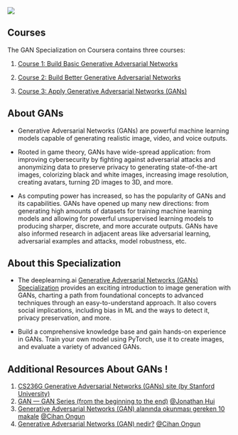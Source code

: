 ![](https://user-images.githubusercontent.com/95493251/203358131-7a369eb8-0642-4b9d-9d74-f0d054d67f81.png)

## Courses

The GAN Specialization on Coursera contains three courses:

1. [Course 1: Build Basic Generative Adversarial Networks](https://www.coursera.org/learn/build-basic-generative-adversarial-networks-gans)

2. [Course 2: Build Better Generative Adversarial Networks](https://www.coursera.org/learn/build-better-generative-adversarial-networks-gans)

3. [Course 3: Apply Generative Adversarial Networks (GANs)](https://www.coursera.org/learn/apply-generative-adversarial-networks-gans)



## About GANs

- Generative Adversarial Networks (GANs) are powerful machine learning models capable of generating realistic image, video, and voice outputs. 

- Rooted in game theory, GANs have wide-spread application: from improving cybersecurity by fighting against adversarial attacks and anonymizing data to preserve privacy to generating state-of-the-art images, colorizing black and white images, increasing image resolution, creating avatars, turning 2D images to 3D, and more.   

- As computing power has increased, so has the popularity of GANs and its capabilities. GANs have opened up many new directions: from generating high amounts of datasets for training machine learning models and allowing for powerful unsupervised learning models to producing sharper, discrete, and more accurate outputs. GANs have also informed research in adjacent areas like adversarial learning, adversarial examples and attacks, model robustness, etc.

## About this Specialization

- The deeplearning.ai [Generative Adversarial Networks (GANs) Specialization](https://bit.ly/3bxUX44) provides an exciting introduction to image generation with GANs, charting a path from foundational concepts to advanced techniques through an easy-to-understand approach. It also covers social implications, including bias in ML and the ways to detect it, privacy preservation, and more.

- Build a comprehensive knowledge base and gain hands-on experience in GANs. Train your own model using PyTorch, use it to create images, and evaluate a variety of advanced GANs.


## Additional Resources About GANs !
1. [CS236G Generative Adversarial Networks (GANs) site (by Stanford University)](https://cs236g.stanford.edu/#previous-course-staff)
2. [GAN — GAN Series (from the beginning to the end)](https://jonathan-hui.medium.com/gan-gan-series-2d279f906e7b) [@Jonathan Hui](https://github.com/jhui)
3. [Generative Adversarial Networks (GAN) alanında okunması gereken 10 makale](https://cihanongun.medium.com/generative-adversarial-networks-gan-alanında-okunması-gereken-10-makale-ee9c9ecee3d) [@Cihan Ongun](https://cihanongun.github.io/)
4. [Generative Adversarial Networks (GAN) nedir?](https://cihanongun.medium.com/generative-adversarial-networks-gan-nedir-5cc6a48a6870) [@Cihan Ongun](https://cihanongun.github.io/)
